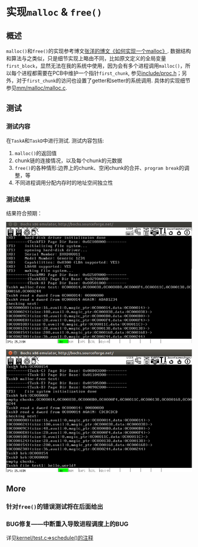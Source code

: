 # 实现`malloc` & `free()`
## 概述
`malloc()`和`free()`的实现参考博文[张洋的博文《如何实现一个malloc》](http://blog.codinglabs.org/articles/a-malloc-tutorial.html). 数据结构和算法与之类似，只是细节实现上略由不同，比如原文定义的全局变量`first_block`，显然无法在我的系统中使用，因为会有多个进程调用`malloc()`，所以每个进程都需要在PCB中维护一个指针`first_chunk`, 参见[include/proc.h](./include/proc.h)；另外，对于`first_chunk`的访问也设置了getter和setter的系统调用. 具体的实现细节参见[mm/malloc/malloc.c](./mm/malloc/malloc.c).

## 测试
### 测试内容
在`TaskA`和`TaskD`中进行测试. 测试内容包括:

1. `malloc()`的返回值
2. chunk链的连接情况，以及每个chunk的元数据
3. `free()`的各种情形:边界上的chunk、空闲chunk的合并、`program break`的调整，等
4. 不同进程调用分配内存时的地址空间独立性

### 测试结果
结果符合预期：

![](screenshot/out1.png)

![](screenshot/out2.png)

## More
### 针对`free()`的错误测试将在后面给出
### BUG修复——中断重入导致进程调度上的BUG
详见[kernel/test.c=>schedule()的注释](./kernel/test.c)